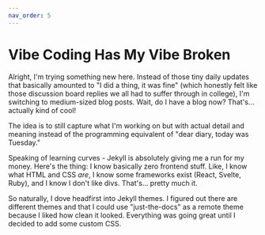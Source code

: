 ```yaml
--- 
nav_order: 5 
---
```

# Vibe Coding Has My Vibe Broken

Alright, I'm trying something new here. Instead of those tiny daily updates that basically amounted to "I did a thing, it was fine" (which honestly felt like those discussion board replies we all had to suffer through in college), I'm switching to medium-sized blog posts. Wait, do I have a blog now? That's... actually kind of cool!

The idea is to still capture what I'm working on but with actual detail and meaning instead of the programming equivalent of "dear diary, today was Tuesday."

Speaking of learning curves - Jekyll is absolutely giving me a run for my money. Here's the thing: I know basically zero frontend stuff. Like, I know what HTML and CSS *are*, I know some frameworks exist (React, Svelte, Ruby), and I know I don't like divs. That's... pretty much it.

So naturally, I dove headfirst into Jekyll themes. I figured out there are different themes and that I could use "just-the-docs" as a remote theme because I liked how clean it looked. Everything was going great until I decided to add some custom CSS.
